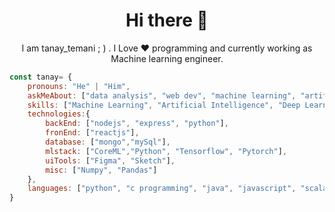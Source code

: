 <h1 align="center"> Hi there 👋 </h1>
<p align="center"> I am tanay_temani ; ) . I Love ❤️ programming and currently working as Machine learning engineer. </p>


```javascript
const tanay= {
    pronouns: "He" | "Him",
    askMeAbout: ["data analysis", "web dev", "machine learning", "artificial intelligence", "python"],
    skills: ["Machine Learning", "Artificial Intelligence", "Deep Learning", "Natural Language Processing", "Computer Vision"],
    technologies:{
        backEnd: ["nodejs", "express", "python"],
        fronEnd: ["reactjs"],
        database: ["mongo","mySql"],
        mlstack: ["CoreML","Python", "Tensorflow", "Pytorch"],
        uiTools: ["Figma", "Sketch"],
        misc: ["Numpy", "Pandas"]
    },
    languages: ["python", "c programming", "java", "javascript", "scala"]
}
```




<!--
**TANAYTEMANI/TANAYTEMANI** is a ✨ _special_ ✨ repository because its `README.md` (this file) appears on your GitHub profile.

Here are some ideas to get you started:

- 🔭 I’m currently working on ...
- 🌱 I’m currently learning ...
- 👯 I’m looking to collaborate on ...
- 🤔 I’m looking for help with ...
- 💬 Ask me about ...
- 📫 How to reach me: ...
- 😄 Pronouns: ...
- ⚡ Fun fact: ...
-->
